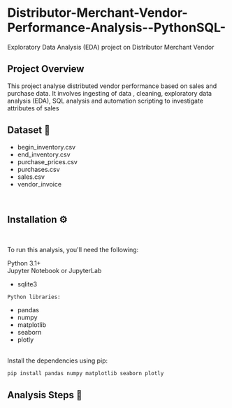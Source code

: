 # Distributor-Merchant-Vendor-Performance-Analysis--PythonSQL-
Exploratory Data Analysis (EDA) project on Distributor Merchant Vendor

## Project Overview

 This project analyse distributed vendor performance based on sales and purchase data. It involves ingesting of data , cleaning, exploratory data analysis (EDA), SQL analysis and automation scripting to investigate attributes of sales 

## Dataset 📂 
- begin_inventory.csv
- end_inventory.csv
- purchase_prices.csv
- purchases.csv
- sales.csv
- vendor_invoice

<br />
 

## Installation ⚙

 <br />
 
 To run this analysis, you'll need the following:
<br /> 

Python 3.1+
<br /> 
Jupyter Notebook or JupyterLab
 <br /> 
- sqlite3
 
`Python libraries:`
- pandas
- numpy
- matplotlib
- seaborn
- plotly
  
 <br /> 
Install the dependencies using pip:
 <br /> 
 
`pip install pandas numpy matplotlib seaborn plotly`


## Analysis Steps 🚀
